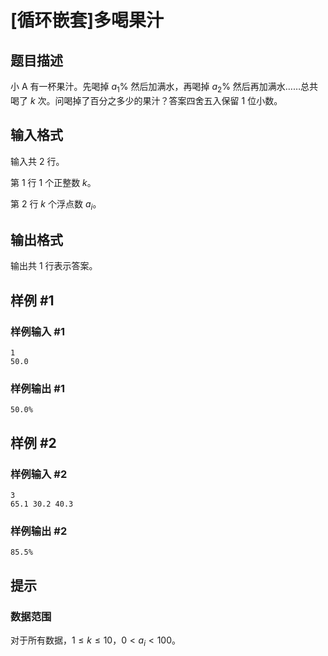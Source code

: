 # [循环嵌套]多喝果汁

## 题目描述

小 A 有一杯果汁。先喝掉 $a_1\%$ 然后加满水，再喝掉 $a_2\%$ 然后再加满水……总共喝了 $k$ 次。问喝掉了百分之多少的果汁？答案四舍五入保留 $1$ 位小数。

## 输入格式

输入共 $2$ 行。

第 $1$ 行 $1$ 个正整数 $k$。

第 $2$ 行 $k$ 个浮点数 $a_i$。

## 输出格式

输出共 $1$ 行表示答案。

## 样例 #1

### 样例输入 #1

```
1
50.0
```

### 样例输出 #1

```
50.0%
```

## 样例 #2

### 样例输入 #2

```
3
65.1 30.2 40.3
```

### 样例输出 #2

```
85.5%
```

## 提示

### 数据范围

对于所有数据，$1 \leq k\leq 10$，$0 < a_i < 100$。